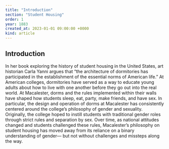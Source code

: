 ```yaml
---
title: "Introduction"
section: "Student Housing"
order: 1
year: 1883
created_at: 2023-01-01 09:00:00 +0000
kind: article
---
```

## Introduction

In her book exploring the history of student housing in the United States, art historian Carla Yanni argues that “the architecture of dormitories has participated in the establishment of the essential norms of American life.” At American colleges, dormitories have served as a way to educate young adults about how to live with one another before they go out into the real world. At Macalester, dorms and the rules implemented within their walls have shaped how students sleep, eat, party, make friends, and have sex. In particular, the design and operation of dorms at Macalester has consistently centered around the college’s philosophy of gender and sexuality. Originally, the college hoped to instill students with traditional gender roles through strict rules and separation by sex. Over time, as national attitudes changed and students challenged these rules, Macalester’s philosophy on student housing has moved away from its reliance on a binary understanding of gender— but not without challenges and missteps along the way.

